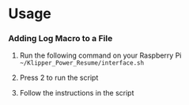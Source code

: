 # Usage

### Adding Log Macro to a File

1. Run the following command on your Raspberry Pi ```~/Klipper_Power_Resume/interface.sh```

2. Press 2 to run the script

3. Follow the instructions in the script